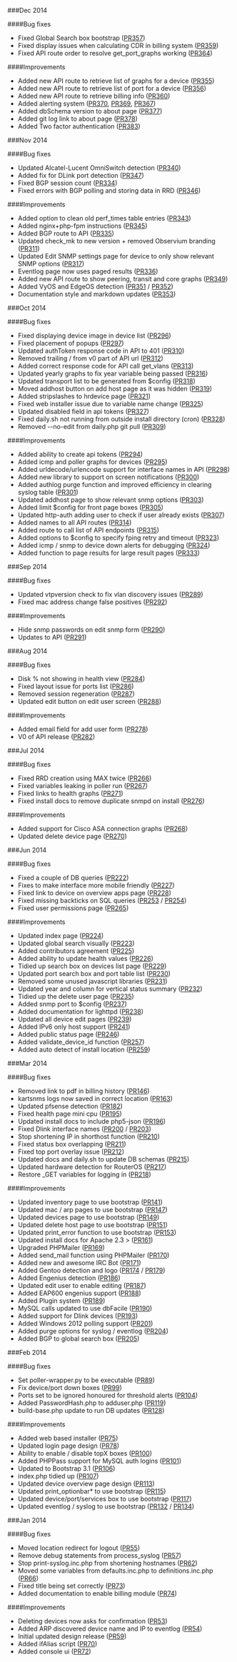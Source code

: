 ###Dec 2014

####Bug fixes
 - Fixed Global Search box bootstrap ([PR357](https://github.com/jadounrahul/kartsnms/pull/357))
 - Fixed display issues when calculating CDR in billing system ([PR359](https://github.com/jadounrahul/kartsnms/pull/359))
 - Fixed API route order to resolve get_port_graphs working ([PR364](https://github.com/jadounrahul/kartsnms/pull/364))

####Improvements
 - Added new API route to retrieve list of graphs for a device ([PR355](https://github.com/jadounrahul/kartsnms/pull/355))
 - Added new API route to retrieve list of port for a device ([PR356](https://github.com/jadounrahul/kartsnms/pull/356))
 - Added new API route to retrieve billing info ([PR360](https://github.com/jadounrahul/kartsnms/pull/360))
 - Added alerting system ([PR370](https://github.com/jadounrahul/kartsnms/pull/370), [PR369](https://github.com/jadounrahul/kartsnms/pull/369), [PR367](https://github.com/jadounrahul/kartsnms/pull/367))
 - Added dbSchema version to about page ([PR377](https://github.com/jadounrahul/kartsnms/pull/377))
 - Added git log link to about page ([PR378](https://github.com/jadounrahul/kartsnms/pull/378))
 - Added Two factor authentication ([PR383](https://github.com/jadounrahul/kartsnms/pull/383))

###Nov 2014

####Bug fixes
 - Updated Alcatel-Lucent OmniSwitch detection ([PR340](https://github.com/jadounrahul/kartsnms/pull/340))
 - Added fix for DLink port detection ([PR347](https://github.com/jadounrahul/kartsnms/pull/347))
 - Fixed BGP session count ([PR334](https://github.com/jadounrahul/kartsnms/pull/334))
 - Fixed errors with BGP polling and storing data in RRD ([PR346](https://github.com/jadounrahul/kartsnms/pull/346))

####Improvements
 - Added option to clean old perf_times table entries ([PR343](https://github.com/jadounrahul/kartsnms/pull/343))
 - Added nginx+php-fpm instructions ([PR345](https://github.com/jadounrahul/kartsnms/pull/345))
 - Added BGP route to API ([PR335](https://github.com/jadounrahul/kartsnms/pull/335))
 - Updated check_mk to new version + removed Observium branding ([PR311](https://github.com/jadounrahul/kartsnms/pull/311))
 - Updated Edit SNMP settings page for device to only show relevant SNMP options ([PR317](https://github.com/jadounrahul/kartsnms/pull/317))
 - Eventlog page now uses paged results ([PR336](https://github.com/jadounrahul/kartsnms/pull/336))
 - Added new API route to show peering, transit and core graphs ([PR349](https://github.com/jadounrahul/kartsnms/pull/349))
 - Added VyOS and EdgeOS detection ([PR351](https://github.com/jadounrahul/kartsnms/pull/351) / [PR352](https://github.com/jadounrahul/kartsnms/pull/352))
 - Documentation style and markdown updates ([PR353](https://github.com/jadounrahul/kartsnms/pull/353))

###Oct 2014

####Bug fixes
 - Fixed displaying device image in device list ([PR296](https://github.com/jadounrahul/kartsnms/pull/296))
 - Fixed placement of popups ([PR297](https://github.com/jadounrahul/kartsnms/pull/297))
 - Updated authToken response code in API to 401 ([PR310](https://github.com/jadounrahul/kartsnms/pull/310))
 - Removed trailing / from v0 part of API url ([PR312](https://github.com/jadounrahul/kartsnms/pull/312))
 - Added correct response code for API call get_vlans ([PR313](https://github.com/jadounrahul/kartsnms/pull/313))
 - Updated yearly graphs to fix year variable being passed ([PR316](https://github.com/jadounrahul/kartsnms/pull/316))
 - Updated transport list to be generated from $config ([PR318](https://github.com/jadounrahul/kartsnms/pull/318))
 - Moved addhost button on add host page as it was hidden ([PR319](https://github.com/jadounrahul/kartsnms/pull/319))
 - Added stripslashes to hrdevice page ([PR321](https://github.com/jadounrahul/kartsnms/pull/321))
 - Fixed web installer issue due to variable name change ([PR325](https://github.com/jadounrahul/kartsnms/pull/325))
 - Updated disabled field in api tokens ([PR327](https://github.com/jadounrahul/kartsnms/pull/327))
 - Fixed daily.sh not running from outside install directory (cron) ([PR328](https://github.com/jadounrahul/kartsnms/pull/328))
 - Removed --no-edit from daily.php git pull ([PR309](https://github.com/jadounrahul/kartsnms/pull/309))

####Improvements
 - Added ability to create api tokens ([PR294](https://github.com/jadounrahul/kartsnms/pull/294))
 - Added icmp and poller graphs for devices ([PR295](https://github.com/jadounrahul/kartsnms/pull/295))
 - Added urldecode/urlencode support for interface names in API ([PR298](https://github.com/jadounrahul/kartsnms/pull/298))
 - Added new library to support on screen notifications ([PR300](https://github.com/jadounrahul/kartsnms/pull/300))
 - Added authlog purge function and improved efficiency in clearing syslog table ([PR301](https://github.com/jadounrahul/kartsnms/pull/301))
 - Updated addhost page to show relevant snmp options ([PR303](https://github.com/jadounrahul/kartsnms/pull/303))
 - Added limit $config for front page boxes ([PR305](https://github.com/jadounrahul/kartsnms/pull/305))
 - Updated http-auth adding user to check if user already exists ([PR307](https://github.com/jadounrahul/kartsnms/pull/307))
 - Added names to all API routes ([PR314](https://github.com/jadounrahul/kartsnms/pull/314))
 - Added route to call list of API endpoints ([PR315](https://github.com/jadounrahul/kartsnms/pull/315))
 - Added options to $config to specify fping retry and timeout ([PR323](https://github.com/jadounrahul/kartsnms/pull/323))
 - Added icmp / snmp to device down alerts for debugging ([PR324](https://github.com/jadounrahul/kartsnms/pull/324))
 - Added function to page results for large result pages ([PR333](https://github.com/jadounrahul/kartsnms/pull/333))

###Sep 2014

####Bug fixes
 - Updated vtpversion check to fix vlan discovery issues ([PR289](https://github.com/jadounrahul/kartsnms/pull/289))
 - Fixed mac address change false positives ([PR292](https://github.com/jadounrahul/kartsnms/pull/292))

####Improvements
 - Hide snmp passwords on edit snmp form ([PR290](https://github.com/jadounrahul/kartsnms/pull/290))
 - Updates to API ([PR291](https://github.com/jadounrahul/kartsnms/pull/291))

###Aug 2014

####Bug fixes
 - Disk % not showing in health view ([PR284](https://github.com/jadounrahul/kartsnms/pull/284))
 - Fixed layout issue for ports list ([PR286](https://github.com/jadounrahul/kartsnms/pull/286))
 - Removed session regeneration ([PR287](https://github.com/jadounrahul/kartsnms/pull/287))
 - Updated edit button on edit user screen ([PR288](https://github.com/jadounrahul/kartsnms/pull/288))

####Improvements
 - Added email field for add user form ([PR278](https://github.com/jadounrahul/kartsnms/pull/278))
 - V0 of API release ([PR282](https://github.com/jadounrahul/kartsnms/pull/282))

###Jul 2014

####Bug fixes
 - Fixed RRD creation using MAX twice ([PR266](https://github.com/jadounrahul/kartsnms/pull/266))
 - Fixed variables leaking in poller run ([PR267](https://github.com/jadounrahul/kartsnms/pull/267))
 - Fixed links to health graphs ([PR271](https://github.com/jadounrahul/kartsnms/pull/271))
 - Fixed install docs to remove duplicate snmpd on install ([PR276](https://github.com/jadounrahul/kartsnms/pull/276))

####Improvements
 - Added support for Cisco ASA connection graphs ([PR268](https://github.com/jadounrahul/kartsnms/pull/268))
 - Updated delete device page ([PR270](https://github.com/jadounrahul/kartsnms/pull/270))

###Jun 2014

####Bug fixes
 - Fixed a couple of DB queries ([PR222](https://github.com/jadounrahul/kartsnms/pull/222))
 - Fixes to make interface more mobile friendly ([PR227](https://github.com/jadounrahul/kartsnms/pull/227))
 - Fixed link to device on overview apps page ([PR228](https://github.com/jadounrahul/kartsnms/pull/228))
 - Fixed missing backticks on SQL queries ([PR253](https://github.com/jadounrahul/kartsnms/pull/253) / [PR254](https://github.com/jadounrahul/kartsnms/pull/254))
 - Fixed user permissions page ([PR265](https://github.com/jadounrahul/kartsnms/pull/265))

####Improvements
 - Updated index page ([PR224](https://github.com/jadounrahul/kartsnms/pull/224))
 - Updated global search visually ([PR223](https://github.com/jadounrahul/kartsnms/pull/223))
 - Added contributors agreement ([PR225](https://github.com/jadounrahul/kartsnms/pull/225))
 - Added ability to update health values ([PR226](https://github.com/jadounrahul/kartsnms/pull/226))
 - Tidied up search box on devices list page ([PR229](https://github.com/jadounrahul/kartsnms/pull/229))
 - Updated port search box and port table list ([PR230](https://github.com/jadounrahul/kartsnms/pull/230))
 - Removed some unused javascript libraries ([PR231](https://github.com/jadounrahul/kartsnms/pull/231))
 - Updated year and column for vertical status summary ([PR232](https://github.com/jadounrahul/kartsnms/pull/232))
 - Tidied up the delete user page ([PR235](https://github.com/jadounrahul/kartsnms/pull/235))
 - Added snmp port to $config ([PR237](https://github.com/jadounrahul/kartsnms/pull/237))
 - Added documentation for lighttpd ([PR238](https://github.com/jadounrahul/kartsnms/pull/238))
 - Updated all device edit pages ([PR239](https://github.com/jadounrahul/kartsnms/pull/239))
 - Added IPv6 only host support ([PR241](https://github.com/jadounrahul/kartsnms/pull/241))
 - Added public status page ([PR246](https://github.com/jadounrahul/kartsnms/pull/246))
 - Added validate_device_id function ([PR257](https://github.com/jadounrahul/kartsnms/pull/257))
 - Added auto detect of install location ([PR259](https://github.com/jadounrahul/kartsnms/pull/259))

###Mar 2014

####Bug fixes
 - Removed link to pdf in billing history ([PR146](https://github.com/jadounrahul/kartsnms/pull/146))
 - kartsnms logs now saved in correct location ([PR163](https://github.com/jadounrahul/kartsnms/pull/163))
 - Updated pfsense detection ([PR182](https://github.com/jadounrahul/kartsnms/pull/182))
 - Fixed health page mini cpu ([PR195](https://github.com/jadounrahul/kartsnms/pull/195))
 - Updated install docs to include php5-json ([PR196](https://github.com/jadounrahul/kartsnms/pull/196))
 - Fixed Dlink interface names ([PR200](https://github.com/jadounrahul/kartsnms/pull/200) / [PR203](https://github.com/jadounrahul/kartsnms/pull/203))
 - Stop shortening IP in shorthost function ([PR210](https://github.com/jadounrahul/kartsnms/pull/210))
 - Fixed status box overlapping ([PR211](https://github.com/jadounrahul/kartsnms/pull/211))
 - Fixed top port overlay issue ([PR212](https://github.com/jadounrahul/kartsnms/pull/212))
 - Updated docs and daily.sh to update DB schemas ([PR215](https://github.com/jadounrahul/kartsnms/pull/215))
 - Updated hardware detection for RouterOS ([PR217](https://github.com/jadounrahul/kartsnms/pull/217))
 - Restore _GET variables for logging in ([PR218](https://github.com/jadounrahul/kartsnms/pull/218))

####Improvements
 - Updated inventory page to use bootstrap ([PR141](https://github.com/jadounrahul/kartsnms/pull/141))
 - Updated mac / arp pages to use bootstrap ([PR147](https://github.com/jadounrahul/kartsnms/pull/147))
 - Updated devices page to use bootstrap ([PR149](https://github.com/jadounrahul/kartsnms/pull/149))
 - Updated delete host page to use bootstrap ([PR151](https://github.com/jadounrahul/kartsnms/pull/151))
 - Updated print_error function to use bootstrap ([PR153](https://github.com/jadounrahul/kartsnms/pull/153))
 - Updated install docs for Apache 2.3 > ([PR161](https://github.com/jadounrahul/kartsnms/pull/161))
 - Upgraded PHPMailer ([PR169](https://github.com/jadounrahul/kartsnms/pull/169))
 - Added send_mail function using PHPMailer ([PR170](https://github.com/jadounrahul/kartsnms/pull/170))
 - Added new and awesome IRC Bot ([PR171](https://github.com/jadounrahul/kartsnms/pull/171))
 - Added Gentoo detection and logo ([PR174](https://github.com/jadounrahul/kartsnms/pull/174) / [PR179](https://github.com/jadounrahul/kartsnms/pull/179))
 - Added Engenius detection ([PR186](https://github.com/jadounrahul/kartsnms/pull/186))
 - Updated edit user to enable editing ([PR187](https://github.com/jadounrahul/kartsnms/pull/187))
 - Added EAP600 engenius support ([PR188](https://github.com/jadounrahul/kartsnms/pull/188))
 - Added Plugin system ([PR189](https://github.com/jadounrahul/kartsnms/pull/189))
 - MySQL calls updated to use dbFacile ([PR190](https://github.com/jadounrahul/kartsnms/pull/190))
 - Added support for Dlink devices ([PR193](https://github.com/jadounrahul/kartsnms/pull/193))
 - Added Windows 2012 polling support ([PR201](https://github.com/jadounrahul/kartsnms/pull/201))
 - Added purge options for syslog / eventlog ([PR204](https://github.com/jadounrahul/kartsnms/pull/204))
 - Added BGP to global search box ([PR205](https://github.com/jadounrahul/kartsnms/pull/205))

###Feb 2014

####Bug fixes
 - Set poller-wrapper.py to be executable ([PR89](https://github.com/jadounrahul/kartsnms/pull/89))
 - Fix device/port down boxes ([PR99](https://github.com/jadounrahul/kartsnms/pull/99))
 - Ports set to be ignored honoured for threshold alerts ([PR104](https://github.com/jadounrahul/kartsnms/pull/104))
 - Added PasswordHash.php to adduser.php ([PR119](https://github.com/jadounrahul/kartsnms/pull/119))
 - build-base.php update to run DB updates ([PR128](https://github.com/jadounrahul/kartsnms/pull/128))

####Improvements
 - Added web based installer ([PR75](https://github.com/jadounrahul/kartsnms/pull/75))
 - Updated login page design ([PR78](https://github.com/jadounrahul/kartsnms/pull/78))
 - Ability to enable / disable topX boxes ([PR100](https://github.com/jadounrahul/kartsnms/pull/100))
 - Added PHPPass support for MySQL auth logins ([PR101](https://github.com/jadounrahul/kartsnms/pull/101))
 - Updated to Bootstrap 3.1 ([PR106](https://github.com/jadounrahul/kartsnms/pull/106))
 - index.php tidied up ([PR107](https://github.com/jadounrahul/kartsnms/pull/107))
 - Updated device overview page design ([PR113](https://github.com/jadounrahul/kartsnms/pull/113))
 - Updated print_optionbar* to use bootstrap ([PR115](https://github.com/jadounrahul/kartsnms/pull/115))
 - Updated device/port/services box to use bootstrap ([PR117](https://github.com/jadounrahul/kartsnms/pull/117))
 - Updated eventlog / syslog to use bootstrap ([PR132](https://github.com/jadounrahul/kartsnms/pull/132) / [PR134](https://github.com/jadounrahul/kartsnms/pull/134))

###Jan 2014

####Bug fixes
 - Moved location redirect for logout ([PR55](https://github.com/jadounrahul/kartsnms/pull/55))
 - Remove debug statements from process_syslog ([PR57](https://github.com/jadounrahul/kartsnms/pull/57))
 - Stop print-syslog.inc.php from shortening hostnames ([PR62](https://github.com/jadounrahul/kartsnms/pull/62))
 - Moved some variables from defaults.inc.php to definitions.inc.php ([PR66](https://github.com/jadounrahul/kartsnms/pull/66))
 - Fixed title being set correctly ([PR73](https://github.com/jadounrahul/kartsnms/pull/73))
 - Added documentation to enable billing module ([PR74](https://github.com/jadounrahul/kartsnms/pull/74))

####Improvements
 - Deleting devices now asks for confirmation ([PR53](https://github.com/jadounrahul/kartsnms/pull/53))
 - Added ARP discovered device name and IP to eventlog ([PR54](https://github.com/jadounrahul/kartsnms/pull/54))
 - Initial updated design release ([PR59](https://github.com/jadounrahul/kartsnms/pull/59))
 - Added ifAlias script ([PR70](https://github.com/jadounrahul/kartsnms/pull/70))
 - Added console ui ([PR72](https://github.com/jadounrahul/kartsnms/pull/72))
